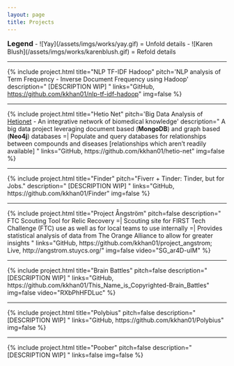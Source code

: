 ```yaml
---
layout: page
title: Projects
---
```


<style>
 h3 {
   display:inline;
 }

 details summary::-webkit-details-marker {
   background: url(/assets/imgs/works/yay.gif) center no-repeat;
   color: transparent;
 }
 details[open] summary::-webkit-details-marker {
   background: url(/assets/imgs/works/karenblush.gif) center no-repeat;
   color: transparent;
 }

 details summary {
   list-style-image: url(/assets/imgs/works/yay.gif);
 }
 details[open] summary {
   list-style-image: url(/assets/imgs/works/karenblush.gif);
 }
</style>

<h3>Legend</h3>
- ![Yay](/assets/imgs/works/yay.gif) = Unfold details
- ![Karen Blush](/assets/imgs/works/karenblush.gif) = Refold details
<hr>

{%
    include project.html
    title="NLP TF-IDF Hadoop"
    pitch='NLP analysis of Term Frequency - Inverse Document Frequency using Hadoop'
    description="
    [DESCRIPTION WIP]
    "
    links="GitHub, https://github.com/kkhan01/nlp-tf-idf-hadoop"
    img=false
%}
<hr>
{%
    include project.html
    title="Hetio Net"
    pitch='Big Data Analysis of <a href="https://het.io/">Hetionet</a> - An integrative network of biomedical knowledge'
    description="
    A big data project leveraging document based (<b>MongoDB</b>) and graph based (<b>Neo4j</b>) databases
    =| Populate and query databases for relationships between compounds and diseases [relationships which aren’t readily available]
    "
    links="GitHub, https://github.com/kkhan01/hetio-net"
    img=false
%}
<hr>
{%
    include project.html
    title="Finder"
    pitch="Fiverr + Tinder: Tinder, but for Jobs."
    description="
    [DESCRIPTION WIP]
    "
    links="GitHub, https://github.com/kkhan01/Finder"
    img=false
%}
<hr>
{%
    include project.html
    title="Project Ångström"
    pitch=false
    description="
    FTC Scouting Tool for Relic Recovery
    =| Scouting site for FIRST Tech Challenge (FTC) use as well as for local teams to use internally
    =| Provides statistical analysis of data from The Orange Alliance to allow for greater insights
    "
    links="GitHub, https://github.com/kkhan01/project_angstrom; Live, http://angstrom.stuycs.org/"
    img=false
    video="SG_ar4D-uIM"
%}
<hr>
{%
    include project.html
    title="Brain Battles"
    pitch=false
    description="
    [DESCRIPTION WIP]
    "
    links="GitHub, https://github.com/kkhan01/This_Name_is_Copyrighted-Brain_Battles"
    img=false
    video="RXbPhHFDLuc"
%}
<hr>
{%
    include project.html
    title="Polybius"
    pitch=false
    description="
    [DESCRIPTION WIP]
    "
    links="GitHub, https://github.com/kkhan01/Polybius"
    img=false
%}
<hr>
{%
    include project.html
    title="Poober"
    pitch=false
    description="
    [DESCRIPTION WIP]
    "
    links=false
    img=false
%}

